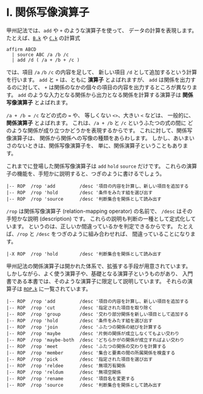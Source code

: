# I. 関係写像演算子


甲州記法では、`add` や `+` のような演算子を使って、
データの計算を表現します。
たとえば、[`B.k`][B.k] や [`C.k`][C.k] の計算式

``` text
affirm ABCD
  | source ABC /a /b /c
  | add /d ( /a + /b + /c )
```

では、項目 `/a` `/b` `/c` の内容を足して、
新しい項目 `/d` として追加するという計算を行います。
`add` と `+` は、ともに **演算子** とよばれますが、
`add` は関係を出力するのに対して、
`+` は関係のなかの個々の項目の内容を出力するところが異なります。
`add` のような入力となる関係から出力となる関係を計算する演算子は
**関係写像演算子** とよばれます。

`/a + /b = /c` などの式の `=` や、
等しくない `<>`、大きい `<` などは、
一般的に、 **関係演算子** とよばれます。
これは、`/a + /b` と `/c` というふたつの式の間に
どのような関係が成り立つかどうかを表現するからです。
これに対して、関係写像演算子は、
関係から関係への写像の種類をあらわします。
しかし、あいまいさのないときは、関係写像演算子を、
単に、関係演算子ということもあります。

これまでに登場した関係写像演算子は `add` `hold` `source` だけです。
これらの演算子の機能を、手短かに説明すると、つぎのように書けるでしょう。

``` text
|-- ROP  /rop 'add         /desc '項目の内容を計算し、新しい項目を追加する
|-- ROP  /rop 'hold        /desc '条件をみたす組を選び出す
|-- ROP  /rop 'source      /desc '判断集合を関係として読み出す
```

`/rop` は関係写像演算子 (relation-mapping operator) の名前で、
`/desc` はその手短かな説明 (description) です。
これらの説明も判断の一種として定式化しています。
というのは、正しいか間違っているかを判定できるからです。
たとえば、`/rop` と `/desc` をつぎのように組み合わせれば、
間違っていることになります。

``` text
|-X ROP  /rop 'hold        /desc '判断集合を関係として読み出す
```

甲州記法の関係演算子は開かれた体系で、拡張する手段が用意されています。
しかしながら、よく使う演算子や、基礎となる演算子というものがあり、
入門書である本書では、そのような演算子に限定して説明しています。
それらの演算子は [`ROP.k`][ROP.k] に一覧されています。

``` text
|-- ROP  /rop 'add         /desc '項目の内容を計算し、新しい項目を追加する
|-- ROP  /rop 'cut         /desc '指定された項目を取り除く
|-- ROP  /rop 'group       /desc '交わり部分関係を新しい項目として追加する
|-- ROP  /rop 'hold        /desc '条件をみたす組を選び出す
|-- ROP  /rop 'join        /desc 'ふたつの関係の結びを計算する
|-- ROP  /rop 'maybe       /desc '片側の関係が成立しなくてもよい交わり
|-- ROP  /rop 'maybe-both  /desc 'どちらかがの関係が成立すればよい交わり
|-- ROP  /rop 'meet        /desc 'ふたつの関係の交わりを計算する
|-- ROP  /rop 'member      /desc '集合と要素の間の所属関係を検査する
|-- ROP  /rop 'pick        /desc '指定された項目を選び出す
|-- ROP  /rop 'reldee      /desc '無項万有関係
|-- ROP  /rop 'reldum      /desc '無項空関係
|-- ROP  /rop 'rename      /desc '項目名を変更する
|-- ROP  /rop 'source      /desc '判断集合を関係として読み出す
```


[B.k]:   https://github.com/seinokatsuhiro/abc-of-koshucode/blob/master/draft/section/B/B.k
[C.k]:   https://github.com/seinokatsuhiro/abc-of-koshucode/blob/master/draft/section/C/C.k
[ROP.k]: https://github.com/seinokatsuhiro/abc-of-koshucode/blob/master/draft/section/ROP.k

